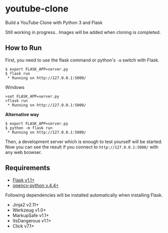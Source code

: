 # youtube-clone
Build a YouTube Clone with Python 3 and Flask  

Still working in progress.. Images will be added when cloning is completed.  

## How to Run
First, you need to use the flask command or python's `-m` switch with Flask.
```
$ export FLASK_APP=server.py
$ flask run
 * Running on http://127.0.0.1:5000/
```

Windows
```
>set FLASK_APP=server.py
>flask run
 * Running on http://127.0.0.1:5000/
```

**Alternative way**
```
$ export FLASK_APP=server.py
$ python -m flask run
 * Running on http://127.0.0.1:5000/
```

Then, a development server which is enough to test yourself will be started.  
Now you can see the result if you connect to `http://127.0.0.1:5000/` with any web browser.

## Requirements
- [Flask v1.1+](https://flask.palletsprojects.com/en/1.1.x/)  
- [opencv-python v.4.4+](https://pypi.org/project/opencv-python/)  

Following dependencies will be installed automatically when installing Flask.
- Jinja2 v2.11+  
- Werkzeug v1.0+  
- MarkupSafe v1.1+  
- ItsDangerous v1.1+  
- Click v7.1+  
